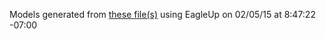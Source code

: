 Models generated from [these file(s)](https://raw.github.com/sparkfun/LilyTiny_LilyTwinkle/1ad1c308d10bacb3280375531c3570b0d6154398/Hardware/LilyTiny.brd) using EagleUp on 02/05/15 at 8:47:22 -07:00
